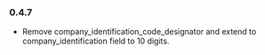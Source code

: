 ### 0.4.7

* Remove company_identification_code_designator and extend to
  company_identification field to 10 digits.
